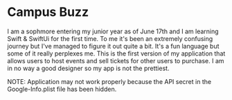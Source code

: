 
# Campus Buzz

I am a sophmore entering my junior year as of June 17th and I am learning Swift & SwiftUi for the first time. To me it's been an extremely confusing journey but I've managed to figure it out quite a bit. It's a fun language but some of it really perplexes me. This is the first version of my application that allows users to host events and sell tickets for other users to purchase. I am in no way a good designer so my app is not the prettiest.

NOTE: Application may not work properly because the API secret in the Google-Info.plist file has been hidden.
